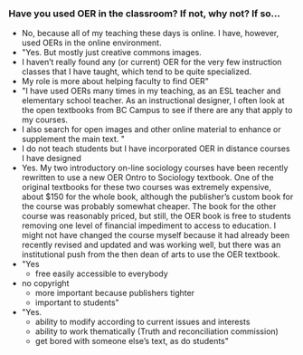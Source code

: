 ### Have you used OER in the classroom? If not, why not? If so…
* No, because all of my teaching these days is online. I have, however, used OERs in the online environment.
* "Yes. But mostly just creative commons images. 
* I haven’t really found any (or current) OER for the very few instruction classes that I have taught, which tend to be quite specialized.
* My role is more about helping faculty to find OER"
* "I have used OERs many times in my teaching, as an ESL teacher and elementary school teacher. As an instructional designer, I often look at the open textbooks from BC Campus to see if there are any that apply to my courses.  
* I also search for open images and other online material to enhance or supplement the main text. "
* I do not teach students but I have incorporated OER in distance courses I have designed
* Yes. My two introductory on-line sociology courses have been recently rewritten to use a new OER Ontro to Sociology textbook. One of the original textbooks for these two courses was extremely expensive, about $150 for the whole book, although the publisher’s custom book for the course was probably somewhat cheaper. The book for the other course was reasonably priced, but still, the OER book is free to students removing one level of financial impediment to access to education.  I might not have changed the course myself because it had already been recently revised and updated and was working well, but there was an institutional push from the then dean of arts to use the OER textbook. 
* "Yes 
  * free easily accessible to everybody 
* no copyright
  * more important because publishers tighter
  * important to students"
* "Yes. 
  * ability to modify according to current issues and interests
  * ability to work thematically (Truth and reconciliation commission)
  * get bored with someone else’s text, as do students"
